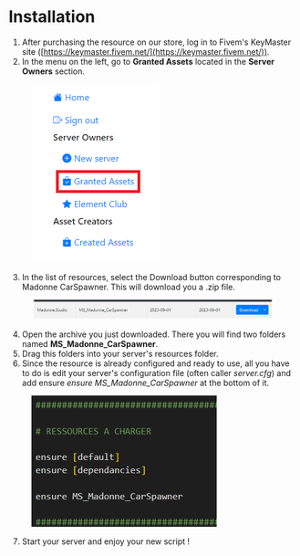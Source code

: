 # Installation

1. After purchasing the resource on our store, log in to Fivem's KeyMaster site ([https://keymaster.fivem.net/](https://keymaster.fivem.net/)).
2. In the menu on the left, go to **Granted Assets** located in the **Server Owners** section.

<figure><img src="../../.gitbook/assets/Sans titre.png" alt=""><figcaption></figcaption></figure>

3. In the list of resources, select the Download button corresponding to Madonne CarSpawner. This will download you a .zip file.

<figure><img src="../../.gitbook/assets/image_2023-09-04_172943199.png" alt=""><figcaption></figcaption></figure>

4. Open the archive you just downloaded. There you will find two folders named **MS\_Madonne\_CarSpawner**.
5. Drag this folders into your server's resources folder.
6. Since the resource is already configured and ready to use, all you have to do is edit your server's configuration file (often caller _server.cfg_) and add ensure _ensure MS\_Madonne\_CarSpawner_ at the bottom of it.

<figure><img src="../../.gitbook/assets/image_2023-09-04_173646364.png" alt=""><figcaption></figcaption></figure>

7. Start your server and enjoy your new script !

